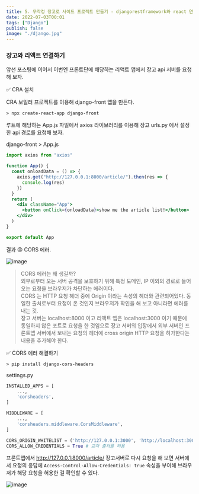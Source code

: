 ```yaml
---
title: 5. 무작정 장고로 사이드 프로젝트 만들기 - djangorestframework와 react 연결해 보기 (2)
date: 2022-07-03T00:01
tags: ["Django"]
publish: false
image: "./django.jpg"
---
```


### 장고와 리액트 연결하기

앞선 포스팅에 이어서 이번엔 프론트단에 해당하는 리액트 앱에서 장고 api 서버를 요청해 보자.

✅ CRA 설치

CRA 보일러 프로젝트를 이용해 django-front 앱을 만든다.

```
> npx create-react-app django-front
```

루트에 해당하는 App.js 파일에서 axios 라이브러리를 이용해 장고 urls.py 에서 설정한 api 경로를 요청해 보자.

django-front > App.js

```jsx
import axios from "axios"

function App() {
  const onloadData = () => {
    axios.get("http://127.0.0.1:8000/article/").then(res => {
      console.log(res)
    })
  }
  return (
    <div className="App">
      <button onClick={onloadData}>show me the article list!</button>
    </div>
  )
}

export default App
```

결과 😣 CORS 에러.

![image](https://user-images.githubusercontent.com/24996316/177021746-b6b5484c-e666-476d-a895-459c0227fd42.png)

> CORS 에러는 왜 생길까?  
> 외부로부터 오는 서버 공격을 보호하기 위해 특정 도메인, IP 이외의 경로로 들어오는 요청을 브라우저가 차단하는 에러이다.  
> CORS 는 HTTP 요청 헤더 중에 Origin 이라는 속성의 헤더와 관련되어있다. 동일한 출처로부터 요청이 온 것인지 브라우저가 확인을 해 보고 아니라면 에러를 내는 것.  
> 장고 서버는 localhost:8000 이고 리액트 앱은 localhost:3000 이기 때문에 동일하지 않은 포트로 요청을 한 것임으로 장고 서버의 입장에서 외부 서버인 프론트앱 서버에서 보내는 요청의 헤더에 cross origin HTTP 요청을 허가한다는 내용을 추가해야 한다.

✅ CORS 에러 해결하기

```
> pip install django-cors-headers
```

settings.py

```py
INSTALLED_APPS = [
    ...,
    'corsheaders',
]

MIDDLEWARE = [
    ...,
    'corsheaders.middleware.CorsMiddleware',
]

CORS_ORIGIN_WHITELIST = ('http://127.0.0.1:3000', 'http://localhost:3000') # 교차 출처 허락 리스트
CORS_ALLOW_CREDENTIALS = True # 교차 출처를 허용
```

프론트앱에서 http://127.0.0.1:8000/article/ 장고서버로 다시 요청을 해 보면 서버에서 요청의 응답에 `Access-Control-Allow-Credentials: true` 속성을 부여해 브라우저가 해당 요청을 허용한 걸 확인할 수 있다.

![image](https://user-images.githubusercontent.com/24996316/177171982-e1e62ff2-a3d2-4c99-8401-eccc9da336b1.png)
